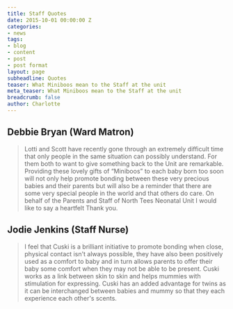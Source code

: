 ```yaml
---
title: Staff Quotes
date: 2015-10-01 00:00:00 Z
categories:
- news
tags:
- blog
- content
- post
- post format
layout: page
subheadline: Quotes
teaser: What Miniboos mean to the Staff at the unit
meta_teaser: What Miniboos mean to the Staff at the unit
breadcrumb: false
author: Charlotte
---
```


Debbie Bryan (Ward Matron)
--------------------------
> Lotti and Scott have recently gone through an extremely difficult time that only people in the same situation can possibly understand. For them both to want to give something back to the Unit are remarkable. Providing these lovely gifts of “Miniboos” to each baby born too soon will not only help promote bonding between these very precious babies and their parents but will also be a reminder that there are some very special people in the world and that others do care. On behalf of the Parents and Staff of North Tees Neonatal Unit I would like to say a heartfelt Thank you.

Jodie Jenkins (Staff Nurse)
---------------------------
> I feel that Cuski is a brilliant initiative to promote bonding when close, physical contact isn't always possible, they have also been positively used as a comfort to baby and in turn allows parents to offer their baby some comfort when they may not be able to be present. Cuski works as a link between skin to skin and helps mummies with stimulation for expressing. Cuski has an added advantage for twins as it can be interchanged between babies and mummy so that they each experience each other's scents.
